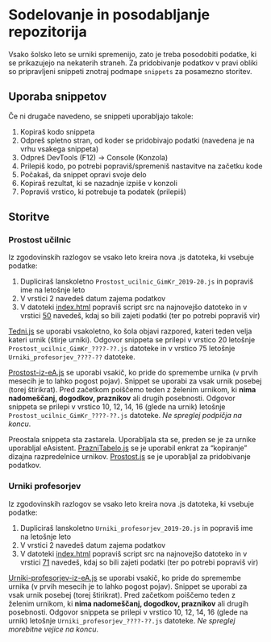 # Sodelovanje in posodabljanje repozitorija
Vsako šolsko leto se urniki spremenijo, zato je treba posodobiti podatke, ki se prikazujejo na nekaterih straneh. Za pridobivanje podatkov v pravi obliki so pripravljeni snippeti znotraj podmape `snippets` za posamezno storitev.

## Uporaba snippetov
Če ni drugače navedeno, se snippeti uporabljajo takole:
1. Kopiraš kodo snippeta
2. Odpreš spletno stran, od koder se pridobivajo podatki (navedena je na vrhu vsakega snippeta)
3. Odpreš DevTools (F12) -> Console (Konzola)
4. Prilepiš kodo, po potrebi popraviš/spremeniš nastavitve na začetku kode
5. Počakaš, da snippet opravi svoje delo
6. Kopiraš rezultat, ki se nazadnje izpiše v konzoli
7. Popraviš vrstico, ki potrebuje ta podatek (prilepiš)

## Storitve
### Prostost učilnic
Iz zgodovinskih razlogov se vsako leto kreira nova .js datoteka, ki vsebuje podatke:
1. Dupliciraš lanskoletno `Prostost_ucilnic_GimKr_2019-20.js` in popraviš ime na letošnje leto
2. V vrstici 2 navedeš datum zajema podatkov
3. V datoteki [index.html](https://github.com/zznidar/gimkr/blob/5b3465e3014fb11f0d69699c3e61d5a91f80fe0f/prostost/index.html#L54) popraviš script src na najnovejšo datoteko in v vrstici [50](https://github.com/zznidar/gimkr/blob/5b3465e3014fb11f0d69699c3e61d5a91f80fe0f/prostost/index.html#L50) navedeš, kdaj so bili zajeti podatki (ter po potrebi popraviš vir)

[Tedni.js](https://github.com/zznidar/gimkr/blob/master/prostost/snippets/Tedni.js) se uporabi vsakoletno, ko šola objavi razpored, kateri teden velja kateri urnik (štirje urniki). Odgovor snippeta se prilepi v vrstico 20 letošnje `Prostost_ucilnic_GimKr_????-??.js` datoteke in v vrstico 75 letošnje `Urniki_profesorjev_????-??` datoteke.

[Prostost-iz-eA.js](https://github.com/zznidar/gimkr/blob/master/prostost/snippets/Prostost-iz-eA.js) se uporabi vsakič, ko pride do spremembe urnika (v prvih mesecih je to lahko pogost pojav). Snippet se uporabi za vsak urnik posebej (torej štirikrat). Pred začetkom poiščemo teden z želenim urnikom, ki **nima nadomeščanj, dogodkov, praznikov** ali drugih posebnosti. Odgovor snippeta se prilepi v vrstico 10, 12, 14, 16 (glede na urnik) letošnje `Prostost_ucilnic_GimKr_????-??.js` datoteke. _Ne spreglej podpičja na koncu_.

Preostala snippeta sta zastarela. Uporabljala sta se, preden se je za urnike uporabljal eAsistent. [PrazniTabelo.js](https://github.com/zznidar/gimkr/blob/master/prostost/snippets/PrazniTabelo.js) se je uporabil enkrat za “kopiranje” dizajna razpredelnice urnikov. [Prostost.js](https://github.com/zznidar/gimkr/blob/master/prostost/snippets/Prostost.js) se je uporabljal za pridobivanje podatkov.

### Urniki profesorjev
Iz zgodovinskih razlogov se vsako leto kreira nova .js datoteka, ki vsebuje podatke:
1. Dupliciraš lanskoletno `Urniki_profesorjev_2019-20.js` in popraviš ime na letošnje leto
2. V vrstici 2 navedeš datum zajema podatkov
3. V datoteki [index.html](https://github.com/zznidar/gimkr/blob/5b3465e3014fb11f0d69699c3e61d5a91f80fe0f/urniki-prof/index.html#L81) popraviš script src na najnovejšo datoteko in v vrstici [71](https://github.com/zznidar/gimkr/blob/5b3465e3014fb11f0d69699c3e61d5a91f80fe0f/urniki-prof/index.html#L71) navedeš, kdaj so bili zajeti podatki (ter po potrebi popraviš vir)

[Urniki-profesorjev-iz-eA.js](https://github.com/zznidar/gimkr/blob/master/urniki-prof/snippets/Urniki-profesorjev-iz-eA.js) se uporabi vsakič, ko pride do spremembe urnika (v prvih mesecih je to lahko pogost pojav). Snippet se uporabi za vsak urnik posebej (torej štirikrat). Pred začetkom poiščemo teden z želenim urnikom, ki **nima nadomeščanj, dogodkov, praznikov** ali drugih posebnosti. Odgovor snippeta se prilepi v vrstico 10, 12, 14, 16 (glede na urnik) letošnje `Urniki_profesorjev_????-??.js` datoteke. _Ne spreglej morebitne vejice na koncu_.



